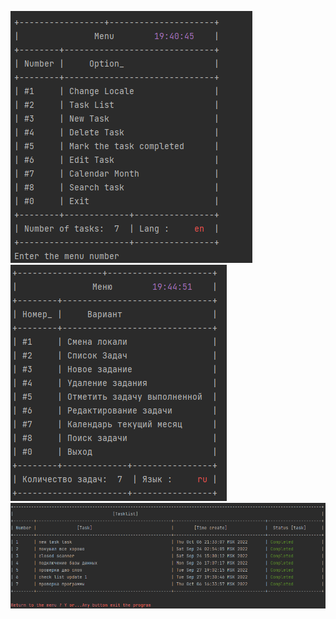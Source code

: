 ![](src/main/resources/screenshots/consoleTodoList.png)
![](src/main/resources/screenshots/consoleTodoList2.png)
![](src/main/resources/screenshots/consoleTodoList3.png)